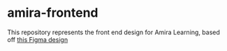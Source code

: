 # amira-frontend

This repository represents the front end design for Amira Learning, based off [this Figma design ](https://www.figma.com/file/tO2fTF7aCxxn2KcCLI7Zlj/MVP-%231) 
